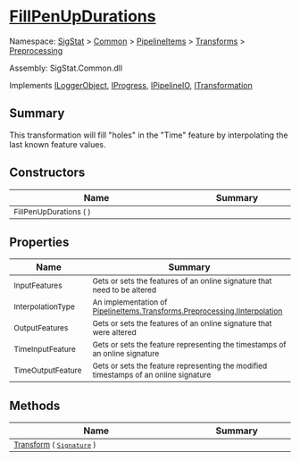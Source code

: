 # [FillPenUpDurations](./FillPenUpDurations.md)

Namespace: [SigStat]() > [Common](./../../../README.md) > [PipelineItems]() > [Transforms]() > [Preprocessing](./README.md)

Assembly: SigStat.Common.dll

Implements [ILoggerObject](./../../../ILoggerObject.md), [IProgress](./../../../Helpers/IProgress.md), [IPipelineIO](./../../../Pipeline/IPipelineIO.md), [ITransformation](./../../../ITransformation.md)

## Summary
This transformation will fill "holes" in the "Time" feature by interpolating the last known  feature values.

## Constructors

| Name | Summary | 
| --- | --- | 
| <sub>FillPenUpDurations (  )</sub><img width=200 unselectable="on"/>  | <sub></sub><img width=200 unselectable="on"/>  | <br>


## Properties

| Name | Summary | 
| --- | --- | 
| <sub>InputFeatures</sub><img width=200 unselectable="on"/>  | <sub>Gets or sets the features of an online signature that need to be altered</sub><img width=200 unselectable="on"/>  | <br>
| <sub>InterpolationType</sub><img width=200 unselectable="on"/>  | <sub>An implementation of [PipelineItems.Transforms.Preprocessing.IInterpolation](https://github.com/hargitomi97/sigstat/blob/master/docs/md/SigStat/Common/PipelineItems/Transforms/Preprocessing/IInterpolation.md)</sub><img width=200 unselectable="on"/>  | <br>
| <sub>OutputFeatures</sub><img width=200 unselectable="on"/>  | <sub>Gets or sets the features of an online signature that were altered</sub><img width=200 unselectable="on"/>  | <br>
| <sub>TimeInputFeature</sub><img width=200 unselectable="on"/>  | <sub>Gets or sets the feature representing the timestamps of an online signature</sub><img width=200 unselectable="on"/>  | <br>
| <sub>TimeOutputFeature</sub><img width=200 unselectable="on"/>  | <sub>Gets or sets the feature representing the modified timestamps of an online signature</sub><img width=200 unselectable="on"/>  | <br>


## Methods

| Name | Summary | 
| --- | --- | 
| <sub>[Transform](./Methods/FillPenUpDurations-100663739.md) ( [`Signature`](./../../../Signature.md) )</sub><img width=200 unselectable="on"/>  | <sub></sub><img width=200 unselectable="on"/>  | <br>


